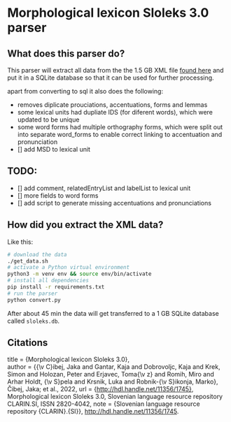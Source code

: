 # Morphological lexicon Sloleks 3.0 parser

## What does this parser do?
This parser will extract all data from the the 1.5 GB XML file [found here](https://www.clarin.si/repository/xmlui/handle/11356/1745)
and put it in a SQLite database so that it can be used for further processing.

apart from converting to sql it also does the following:
- removes diplicate prouciations, accentuations, forms and lemmas
- some lexical units had dupliate IDS (for diferent words), which were updated to be unique
- some word forms had multiple orthography forms, which were split out into separate word_forms to enable correct linking to accentuation and pronunciation
- [] add MSD to lexical unit

## TODO:
- [] add comment, relatedEntryList and labelList to lexical unit
- [] more fields to word forms
- [] add script to generate missing accentuations and pronunciations

## How did you extract the XML data?
Like this:
```bash
# download the data
./get_data.sh
# activate a Python virtual environment
python3 -m venv env && source env/bin/activate
# install all dependencies
pip install -r requirements.txt
# run the parser
python convert.py
```

After about 45 min the data will get transferred to a 1 GB SQLite database called `sloleks.db`.

## Citations
 title = {Morphological lexicon Sloleks 3.0},	
 author = {{\v C}ibej, Jaka and Gantar, Kaja and Dobrovoljc, Kaja and Krek, Simon and Holozan, Peter and Erjavec, Toma{\v z} and Romih, Miro and Arhar Holdt, {\v S}pela and Krsnik, Luka and Robnik-{\v S}ikonja, Marko},	 Čibej, Jaka; et al., 2022, 
 url = {http://hdl.handle.net/11356/1745},	  Morphological lexicon Sloleks 3.0, Slovenian language resource repository CLARIN.SI, ISSN 2820-4042, 
 note = {Slovenian language resource repository {CLARIN}.{SI}},	  http://hdl.handle.net/11356/1745.